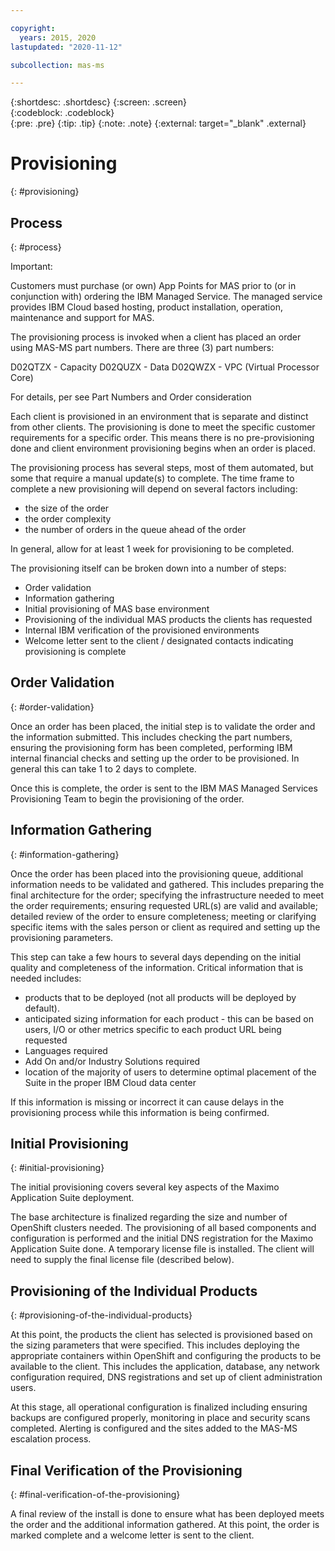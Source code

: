 ```yaml
---

copyright:
  years: 2015, 2020
lastupdated: "2020-11-12"

subcollection: mas-ms

---
```


{:shortdesc: .shortdesc}
{:screen: .screen}  
{:codeblock: .codeblock}  
{:pre: .pre}
{:tip: .tip}
{:note: .note}
{:external: target="_blank" .external}

# Provisioning
{: #provisioning}

## Process
{: #process}

Important:

Customers must purchase (or own) App Points for MAS prior to (or in conjunction with) ordering the IBM Managed Service. The managed service provides IBM Cloud based hosting, product installation, operation, maintenance and support for MAS.

The provisioning process is invoked when a client has placed an order using MAS-MS part numbers. There are three (3) part numbers:

D02QTZX - Capacity
D02QUZX - Data
D02QWZX - VPC (Virtual Processor Core)

For details, per see Part Numbers and Order consideration

Each client is provisioned in an environment that is separate and distinct from other clients.  The provisioning is done to meet the specific customer requirements for a specific order.  This means there is no pre-provisioning done and client environment provisioning begins when an order is placed. 

The provisioning process has several steps, most of them automated, but some that require a manual update(s) to complete.  The time frame to complete a new provisioning will depend on several factors including:
 
* the size of the order
* the order complexity
* the number of orders in the queue ahead of the order

In general, allow for at least 1 week for provisioning to be completed.

The provisioning itself can be broken down into a number of steps:
 
* Order validation
* Information gathering
* Initial provisioning of MAS base environment
* Provisioning of the individual MAS products the clients has requested
* Internal IBM verification of the provisioned environments
* Welcome letter sent to the client / designated contacts indicating provisioning is complete

## Order Validation
{: #order-validation}

Once an order has been placed, the initial step is to validate the order and the information submitted.  This includes checking the part numbers, ensuring the provisioning form has been completed, performing IBM internal financial checks and setting up the order to be provisioned.  In general this can take 1 to 2 days to complete.

Once this is complete, the order is sent to the IBM MAS Managed Services Provisioning Team to begin the provisioning of the order.

## Information Gathering
{: #information-gathering}

Once the order has been placed into the provisioning queue, additional information needs to be validated and gathered.  This includes preparing the final architecture for the order; specifying the infrastructure needed to meet the order requirements; ensuring requested URL(s) are valid and available; detailed review of the order to ensure completeness; meeting or clarifying specific items with the sales person or client as required and setting up the provisioning parameters.

This step can take a few hours to several days depending on the initial quality and completeness of the information.  Critical information that is needed includes:
 
* products that to be deployed (not all products will be deployed by default).
* anticipated sizing information for each product - this can be based on users, I/O or other metrics specific to each product URL being requested
* Languages required
* Add On and/or Industry Solutions required
* location of the majority of users to determine optimal placement of the Suite in the proper IBM Cloud data center

If this information is missing or incorrect it can cause delays in the provisioning process while this information is being confirmed.

## Initial Provisioning
{: #initial-provisioning}

The initial provisioning covers several key aspects of the Maximo Application Suite deployment.

The base architecture is finalized regarding the size and number of OpenShift clusters needed.  The provisioning of all based components and configuration is performed and the initial DNS registration for the Maximo Application Suite done.  A temporary license file is installed.  The client will need to supply the final license file (described below).

## Provisioning of the Individual Products
{: #provisioning-of-the-individual-products}

At this point, the products the client has selected is provisioned based on the sizing parameters that were specified.  This includes deploying the appropriate containers within OpenShift and configuring the products to be available to the client.  This includes the application, database, any network configuration required, DNS registrations and set up of client administration users. 

At this stage, all operational configuration is finalized including ensuring backups are configured properly, monitoring in place and security scans completed.  Alerting is configured and the sites added to the MAS-MS escalation process.

## Final Verification of the Provisioning
{: #final-verification-of-the-provisioning}

A final review of the install is done to ensure what has been deployed meets the order and the additional information gathered.  At this point, the order is marked complete and a welcome letter is sent to the client.